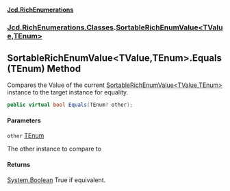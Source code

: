 #### [Jcd.RichEnumerations](index.md 'index')

### [Jcd.RichEnumerations.Classes](Jcd.RichEnumerations.Classes.md 'Jcd.RichEnumerations.Classes').[SortableRichEnumValue&lt;TValue,TEnum&gt;](SortableRichEnumValue_TValue,TEnum_.md 'Jcd.RichEnumerations.Classes.SortableRichEnumValue<TValue,TEnum>')

## SortableRichEnumValue<TValue,TEnum>.Equals(TEnum) Method

Compares the Value of the current [SortableRichEnumValue&lt;TValue,TEnum&gt;](SortableRichEnumValue_TValue,TEnum_.md 'Jcd.RichEnumerations.Classes.SortableRichEnumValue<TValue,TEnum>') instance to the
target instance for equality.

```csharp
public virtual bool Equals(TEnum? other);
```

#### Parameters

<a name='Jcd.RichEnumerations.Classes.SortableRichEnumValue_TValue,TEnum_.Equals(TEnum).other'></a>

`other` [TEnum](SortableRichEnumValue_TValue,TEnum_.md#Jcd.RichEnumerations.Classes.SortableRichEnumValue_TValue,TEnum_.TEnum 'Jcd.RichEnumerations.Classes.SortableRichEnumValue<TValue,TEnum>.TEnum')

The other instance to compare to

#### Returns

[System.Boolean](https://docs.microsoft.com/en-us/dotnet/api/System.Boolean 'System.Boolean')
True if equivalent.